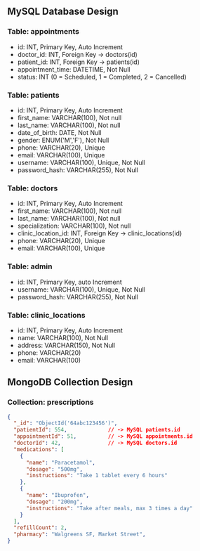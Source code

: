 ## MySQL Database Design
### Table: appointments
- id: INT, Primary Key, Auto Increment
- doctor_id: INT, Foreign Key -> doctors(id)
- patient_id: INT, Foreign Key -> patients(id)
- appointment_time: DATETIME, Not Null
- status: INT (0 = Scheduled, 1 = Completed, 2 = Cancelled)

### Table: patients
- id: INT, Primary Key, Auto Increment
- first_name: VARCHAR(100), Not null
- last_name: VARCHAR(100), Not null
- date_of_birth: DATE, Not Null
- gender: ENUM('M','F'), Not Null
- phone: VARCHAR(20), Unique
- email: VARCHAR(100), Unique
- username: VARCHAR(100), Unique, Not Null
- password_hash: VARCHAR(255), Not Null

### Table: doctors
- id: INT, Primary Key, Auto Increment
- first_name: VARCHAR(100), Not null
- last_name: VARCHAR(100), Not null
- specialization: VARCHAR(100), Not null
- clinic_location_id: INT, Foreign Key -> clinic_locations(id)
- phone: VARCHAR(20), Unique
- email: VARCHAR(100), Unique

### Table: admin
- id: INT, Primary Key, auto Increment
- username: VARCHAR(100), Unique, Not Null
- password_hash: VARCHAR(255), Not Null

### Table: clinic_locations
- id: INT, Primary Key, Auto Increment
- name: VARCHAR(100), Not Null
- address: VARCHAR(150), Not Null
- phone: VARCHAR(20)
- email: VARCHAR(100)

## MongoDB Collection Design

### Collection: prescriptions
```json
{
  "_id": "ObjectId('64abc123456')",
  "patientId": 554,             // -> MySQL patients.id
  "appointmentId": 51,          // -> MySQL appointments.id
  "doctorId": 42,               // -> MySQL doctors.id
  "medications": [
    {
      "name": "Paracetamol",
      "dosage": "500mg",
      "instructions": "Take 1 tablet every 6 hours"
    },
    {
      "name": "Ibuprofen",
      "dosage": "200mg",
      "instructions": "Take after meals, max 3 times a day"
    }
  ],
  "refillCount": 2,
  "pharmacy": "Walgreens SF, Market Street",
}
